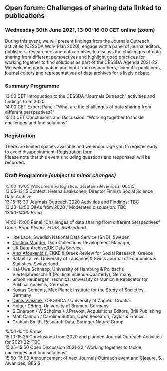 <html>
  <head>
    <title>Journals Outreach open forum (30.06.2021)</title>
  </head>
  <body>
  <h2>Open forum: Challenges of sharing data linked to publications</h2>
  <h3>Wednesday 30th June 2021, 13:00-16:00 CET online (zoom)</h3>
  <p>During this event, we will present findings from the Journals Outreach activities (CESSDA Work Plan 2020), engage with a panel of journal editors, publishers, researchers and data archives to discuss the challenges of data sharing from different perspectives and highlight  good practices for working together to find solutions as part of the CESSDA Agenda 2021-22. We welcome participation and input from researchers, scientific publishers, journal editors and representatives of data archives for a lively debate.</p>
  <h3>Summary Programme</h3>
  <p>
  13:00 CET   Introduction to the CESSDA “Journals Outreach” activities and findings from 2020<br>
  14:00 CET   Expert Panel: “What are the challenges of data sharing from different perspectives?”<br>
  15:10 CET   Conclusions and Discussion: “Working together to tackle challenges and find solutions”<br>

  <h3>Registration</h3>
  <p>There are limited spaces available and we encourage you to register early to avoid disappointment: <a href="https://us02web.zoom.us/meeting/register/tZctdOyhqT4tH9DubmQ3qKwI8_s1lxkQ4xhx" target="_blank"> Registration form </a> 
  <br>Please note that this event (including questions and responses) will be recorded.<br>
    
  <h3>Draft Programme <i>(subject to minor changes)</i></h3>
  <p>13:00-13:05	Welcome and logistics: Serafeim Alvanides, GESIS <br>
  13:05-13:15	Context: Helena Laaksonen, Director Finnish Social Science Data Archive <br>
  13:15-13:30 	Journals Outreach 2020 Activities and Findings: TBC <br>
  13:30-13:50	Q&As from 2020 / Moderated discussion: TBC <br>
  <i>13:50-14:00	Break</i>
    
  <p>14:00-15:00  Panel “Challenges of data sharing from different perspectives” <i>Chair: Brian Kleiner, FORS, Switzerland</i>
  <ul type="square">
    <li>Ilze Lace, Swedish National Data Service (SND), Sweden <br>
    <li><a href="mailto:dcmagd@essex.ac.uk">Cristina Magder</a>, Data Collections Development Manager,
    <li><a href="https://www.data-archive.ac.uk" target="_blank">UK Data Archive</a>/<a href="https://www.ukdataservice.ac.uk" target="_blank">UK Data Service</a> <br>
    <li><a href="mailto:afouxenidis@ekke.gr">Alex Afouxenidis</a>, EKKE & Greek Review for Social Research, Greece <br>
    <li>Rafael Lalive, University of Lausanne & Swiss Journal of Economics & Statistics, Switzerland <br>
    <li>Kai-Uwe Schnapp, University of Hamburg & Politische Vierteljahresschrift (Political Science Quarterly), Germany <br>
    <li>Simon Heuberger, Technical University of Munich & Replicator for Political Analysis, Germany <br>
    <li>Kostas Gemenis, Max Planck Institute for the Study of Societies, Germany <br>
    <li><a href="mailto:dvlasice@ffzg.hr">Denis Vlašiček</a>, CROSSDA / University of Zagreb, Croatia <br>
    <li>Holger Döring, University of Bremen, Germany <br>
    <li>S.Einarson / W.Scholma / J.Prevost, Acquisitions Editors, Brill Publishing <br>
    <li>Matt Cannon / Caroline Sutton, Open Research, Taylor & Francis <br>
    <li>Graham Smith, Research Data, Springer Nature Group <br>
</ul>
<p>  
  <i>15:00-15:10	Break</i> <br>
  15:10-15:25	Conclusions from 2020 and planned Journal Outreach Activities for 2021-22: TBC <br>
  15:25-15:50	Open Discussion 2021-22 “Working together to tackle challenges and find solutions” <br>
  15:50-16:00	Announcement of next Journals Outreach event and Closure, S. Alvanides, GESIS <br>
